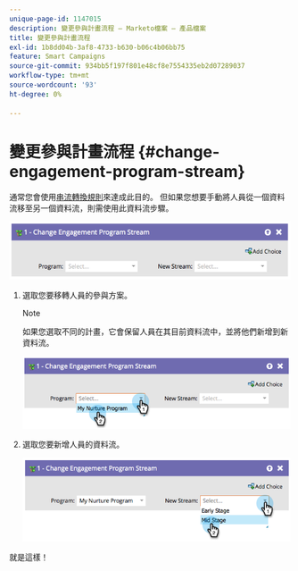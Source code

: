 ```yaml
---
unique-page-id: 1147015
description: 變更參與計畫流程 — Marketo檔案 — 產品檔案
title: 變更參與計畫流程
exl-id: 1b8dd04b-3af8-4733-b630-b06c4b06bb75
feature: Smart Campaigns
source-git-commit: 934bb5f197f801e48cf8e7554335eb2d07289037
workflow-type: tm+mt
source-wordcount: '93'
ht-degree: 0%

---
```


# 變更參與計畫流程 {#change-engagement-program-stream}

通常您會使用[串流轉換規則](/help/marketo/product-docs/email-marketing/drip-nurturing/engagement-program-streams/transition-people-between-engagement-streams.md)來達成此目的。 但如果您想要手動將人員從一個資料流移至另一個資料流，則需使用此資料流步驟。

![](assets/change-engagement-program-stream-1.png)

1. 選取您要移轉人員的參與方案。

   >[!NOTE]
   >
   >如果您選取不同的計畫，它會保留人員在其目前資料流中，並將他們新增到新資料流。

   ![](assets/change-engagement-program-stream-2.png)

1. 選取您要新增人員的資料流。

   ![](assets/change-engagement-program-stream-3.png)

就是這樣！
